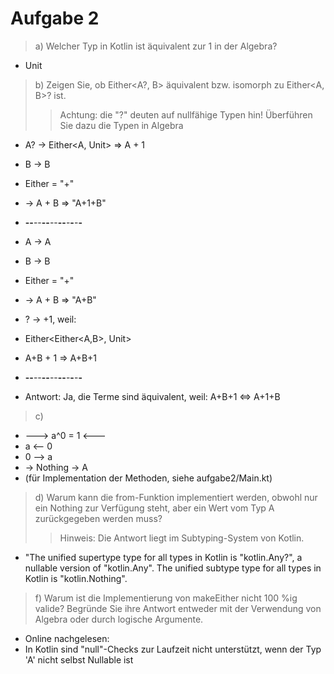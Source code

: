 # Aufgabe 2
> a) Welcher Typ in Kotlin ist äquivalent zur 1 in der Algebra?
- Unit

> b) Zeigen Sie, ob Either<A?, B> äquivalent bzw. isomorph zu Either<A, B>? ist. 
>> Achtung: die "?" deuten auf nullfähige Typen hin! Überführen Sie dazu die Typen in Algebra
- A? -> Either<A, Unit> => A + 1
- B -> B
- Either = "+"
- → A + B => "A+1+B"
- __--__--__--__--__--__-__-__-__-__
- A -> A
- B -> B
- Either = "+"
- → A + B => "A+B"

- ? -> +1, weil:
- Either<Either<A,B>, Unit>
- A+B + 1 => A+B+1

- __--__--__--__--__--__-__-__-__-__
- Antwort: Ja, die Terme sind äquivalent, weil: A+B+1 <=> A+1+B

> c)
-  ---> a^0 = 1 <---
-  a <-- 0
-  0 --> a
-  → Nothing -> A
- (für Implementation der Methoden, siehe aufgabe2/Main.kt)

> d) Warum kann die from-Funktion implementiert werden, obwohl nur ein Nothing zur Verfügung steht, aber ein Wert vom Typ A zurückgegeben werden muss? 
>> Hinweis: Die Antwort liegt im Subtyping-System von Kotlin.
- "The unified supertype type for all types in Kotlin is "kotlin.Any?", a nullable version of "kotlin.Any". The unified subtype type for all types in Kotlin is "kotlin.Nothing".

> f) Warum ist die Implementierung von makeEither nicht 100 %ig valide? Begründe Sie ihre Antwort entweder mit der Verwendung von Algebra oder durch logische Argumente.
- Online nachgelesen:
- In Kotlin sind "null"-Checks zur Laufzeit nicht unterstützt, wenn der Typ 'A' nicht selbst Nullable ist 
